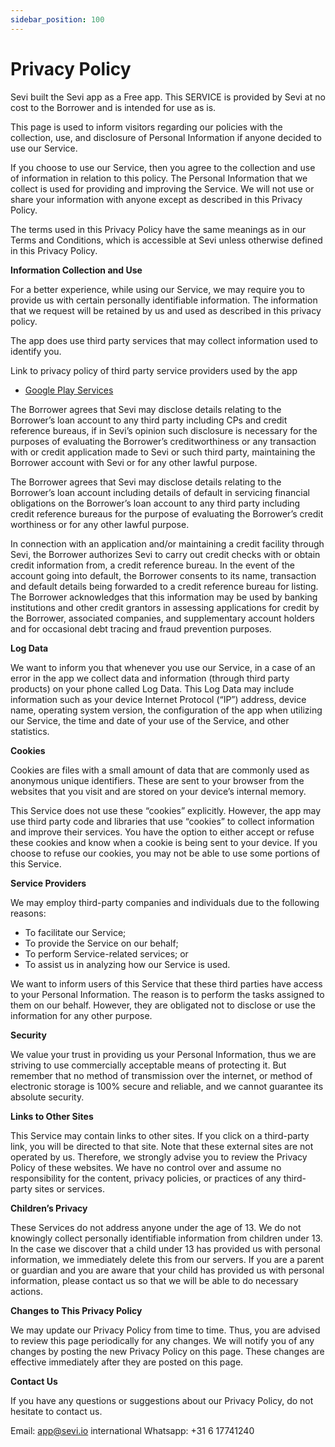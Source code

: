 ```yaml
---
sidebar_position: 100
---
```



# Privacy Policy 
Sevi built the Sevi app as a Free app. This SERVICE is provided by Sevi at no cost to the Borrower and is intended for use as is.

This page is used to inform visitors regarding our policies with the collection, use, and disclosure of Personal Information if anyone decided to use our Service.

If you choose to use our Service, then you agree to the collection and use of information in relation to this policy. The Personal Information that we collect is used for providing and improving the Service. We will not use or share your information with anyone except as described in this Privacy Policy.

The terms used in this Privacy Policy have the same meanings as in our Terms and Conditions, which is accessible at Sevi unless otherwise defined in this Privacy Policy.

**Information Collection and Use**

For a better experience, while using our Service, we may require you to provide us with certain personally identifiable information. The information that we request will be retained by us and used as described in this privacy policy.

The app does use third party services that may collect information used to identify you. 

Link to privacy policy of third party service providers used by the app

*   [Google Play Services](https://www.google.com/policies/privacy/)

The Borrower agrees that Sevi may disclose details relating to the Borrower’s loan account to any third party including CPs and credit reference bureaus, if in Sevi’s opinion such disclosure is necessary for the purposes of evaluating the Borrower’s creditworthiness or any transaction with or credit application made to Sevi or such third party, maintaining the Borrower account with Sevi or for any other lawful purpose.

  
The Borrower agrees that Sevi may disclose details relating to the Borrower’s loan account including details of default in servicing financial obligations on the Borrower’s loan account to any third party including credit reference bureaus for the purpose of evaluating the Borrower’s credit worthiness or for any other lawful purpose.

In connection with an application and/or maintaining a credit facility through Sevi, the Borrower authorizes Sevi to carry out credit checks with or obtain credit information from, a credit reference bureau. In the event of the account going into default, the Borrower consents to its name, transaction and default details being forwarded to a credit reference bureau for listing. The Borrower acknowledges that this information may be used by banking institutions and other credit grantors in assessing applications for credit by the Borrower, associated companies, and supplementary account holders and for occasional debt tracing and fraud prevention purposes.

**Log Data**

We want to inform you that whenever you use our Service, in a case of an error in the app we collect data and information (through third party products) on your phone called Log Data. This Log Data may include information such as  your device Internet Protocol (“IP”) address, device name, operating system version, the configuration of the app when utilizing our Service, the time and date of your use of the Service, and other statistics.

**Cookies**

Cookies are files with a small amount of data that are commonly used as anonymous unique identifiers. These are sent to your browser from the websites that you visit and are stored on your device’s internal memory.

This Service does not use these “cookies” explicitly. However, the app may use third party code and libraries that use “cookies” to collect information and improve their services. You have the option to either accept or refuse these cookies and know when a cookie is being sent to your device. If you choose to refuse our cookies, you may not be able to use some portions of this Service.

**Service Providers**

We may employ third-party companies and individuals due to the following reasons:

*   To facilitate our Service;
*   To provide the Service on our behalf;
*   To perform Service-related services; or
*   To assist us in analyzing how our Service is used.

We want to inform users of this Service that these third parties have access to your Personal Information. The reason is to perform the tasks assigned to them on our behalf. However, they are obligated not to disclose or use the information for any other purpose.

**Security**

We value your trust in providing us your Personal Information, thus we are striving to use commercially acceptable means of protecting it. But remember that no method of transmission over the internet, or method of electronic storage is 100% secure and reliable, and we cannot guarantee its absolute security.

**Links to Other Sites**

This Service may contain links to other sites. If you click on a third-party link, you will be directed to that site. Note that these external sites are not operated by us. Therefore, we strongly advise you to review the Privacy Policy of these websites. We have no control over and assume no responsibility for the content, privacy policies, or practices of any third-party sites or services.

**Children’s Privacy**

These Services do not address anyone under the age of 13. We do not knowingly collect personally identifiable information from children under 13. In the case we discover that a child under 13 has provided us with personal information, we immediately delete this from our servers. If you are a parent or guardian and you are aware that your child has provided us with personal information, please contact us so that we will be able to do necessary actions.

**Changes to This Privacy Policy**

We may update our Privacy Policy from time to time. Thus, you are advised to review this page periodically for any changes. We will notify you of any changes by posting the new Privacy Policy on this page. These changes are effective immediately after they are posted on this page.

**Contact Us**

If you have any questions or suggestions about our Privacy Policy, do not hesitate to contact us.

Email: app@sevi.io international Whatsapp: +31 6 17741240